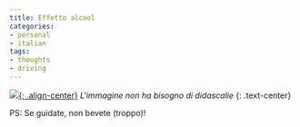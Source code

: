```yaml
---
title: Effetto alcool
categories:
- personal
- italian
tags:
- thoughts
- driving
---
```

[![]({{site.url}}/images/drunkeffect.jpg){: .align-center}]({{site.url}}/images/drunkeffect.jpg)
_L'immagine non ha bisogno di didascalie_
{: .text-center}

PS: Se guidate, non bevete (troppo)!


